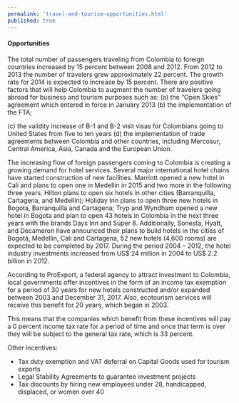 ```yaml
--- 
permalink: 'travel-and-tourism-opportunities.html' 
published: true 
---
```

<h4 id="travel-and-tourism-opportunities">Opportunities</h4>

The total number of passengers traveling from Colombia to foreign countries increased by 15 percent between 2008 and 2012. From 2012 to 2013 the number of travelers grew approximately 22 percent. The growth rate for 2014 is expected to increase by 15 percent. There are positive factors that will help Colombia to augment the number of travelers going abroad for business and tourism purposes such as: (a) the “Open Skies” agreement which entered in force in January 2013 (b) the implementation of the FTA;

(c) the validity increase of B-1 and B-2 visit visas for Colombians going to United States from five to ten years (d) the implementation of trade agreements between Colombia and other countries, including Mercosur, Central America, Asia, Canada and the European Union.

The increasing flow of foreign passengers coming to Colombia is creating a growing demand for hotel services. Several major international hotel chains have started construction of new facilities. Marriott opened a new hotel in Cali and plans to open one in Medellin in 2015 and two more in the following three years. Hilton plans to open six hotels in other cities (Barranquilla, Cartagena, and Medellin); Holiday Inn plans to open three new hotels in Bogota, Barranquilla and Cartagena; Tryp and Wyndham opened a new hotel in Bogota and plan to open 43 hotels in Colombia in the next three years with the brands Days Inn and Super 8. Additionally, Sonesta, Hyatt, and Decameron have announced their plans to build hotels in the cities of Bogotá, Medellin, Cali and Cartagena, 52 new hotels (4,600 rooms) are expected to be completed by 2017. During the period 2004 – 2012, the hotel industry investments increased from US$ 24 million in 2004 to US$ 2.2 billion in 2012.

According to ProExport, a federal agency to attract investment to Colombia, local governments offer incentives in the form of an income tax exemption for a period of 30 years for new hotels constructed and/or expanded between 2003 and December 31, 2017. Also, ecotourism services will receive this benefit for 20 years, which began in 2003.

This means that the companies which benefit from these incentives will pay a 0 percent income tax rate for a period of time and once that term is over they will be subject to the general tax rate, which is 33 percent.

Other incentives:

* Tax duty exemption and VAT deferral on Capital Goods used for tourism exports
* Legal Stability Agreements to guarantee investment projects
* Tax discounts by hiring new employees under 28, handicapped, displaced, or women over 40

